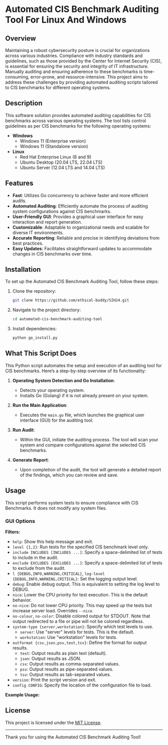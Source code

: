 # Automated CIS Benchmark Auditing Tool For Linux And Windows 

## Overview

Maintaining a robust cybersecurity posture is crucial for organizations across various industries. Compliance with industry standards and guidelines, such as those provided by the Center for Internet Security (CIS), is essential for ensuring the security and integrity of IT infrastructure. Manually auditing and ensuring adherence to these benchmarks is time-consuming, error-prone, and resource-intensive. This project aims to address these challenges by providing automated auditing scripts tailored to CIS benchmarks for different operating systems.

## Description

This software solution provides automated auditing capabilities for CIS benchmarks across various operating systems. The tool lists control guidelines as per CIS benchmarks for the following operating systems:

- **Windows**
  - Windows 11 (Enterprise version)
  - Windows 11 (Standalone version)
- **Linux**
  - Red Hat Enterprise Linux (8 and 9)
  - Ubuntu Desktop (20.04 LTS, 22.04 LTS)
  - Ubuntu Server (12.04 LTS and 14.04 LTS)

## Features

- **Fast**: Utilizes Go concurrency to achieve faster and more efficient audits.
- **Automated Auditing**: Efficiently automate the process of auditing system configurations against CIS benchmarks.
- **User-Friendly GUI**: Provides a graphical user interface for easy interaction and report generation.
- **Customizable**: Adaptable to organizational needs and scalable for diverse IT environments.
- **Accurate Reporting**: Reliable and precise in identifying deviations from best practices.
- **Easy Updates**: Facilitates straightforward updates to accommodate changes in CIS benchmarks over time.

## Installation

To set up the Automated CIS Benchmark Auditing Tool, follow these steps:

1. Clone the repository:
   ```sh
   git clone https://github.com/ethical-buddy/SIH24.git
   ```
2. Navigate to the project directory:
   ```sh
   cd automated-cis-benchmark-auditing-tool
   ```
3. Install dependencies:
   ```sh
   python go_install.py
   ```

## What This Script Does

This Python script automates the setup and execution of an auditing tool for CIS benchmarks. Here’s a step-by-step overview of its functionality:

1. **Operating System Detection and Go Installation**:
   - Detects your operating system.
   - Installs Go (Golang) if it is not already present on your system.

2. **Run the Main Application**:
   - Executes the `main.go` file, which launches the graphical user interface (GUI) for the auditing tool.

3. **Run Audit**:
   - Within the GUI, initiate the auditing process. The tool will scan your system and compare configurations against the selected CIS benchmarks.

4. **Generate Report**:
   - Upon completion of the audit, the tool will generate a detailed report of the findings, which you can review and save.

## Usage

This script performs system tests to ensure compliance with CIS Benchmarks. It does not modify any system files.

### GUI Options

**Filters:**

- `help`: Show this help message and exit.
- `level {1,2}`: Run tests for the specified CIS benchmark level only.
- `include INCLUDES [INCLUDES ...]`: Specify a space-delimited list of tests to include in the audit.
- `exclude EXCLUDES [EXCLUDES ...]`: Specify a space-delimited list of tests to exclude from the audit.
- `l {DEBUG,INFO,WARNING,CRITICAL}`, `log-level {DEBUG,INFO,WARNING,CRITICAL}`: Set the logging output level.
- `debug`: Enable debug output. This is equivalent to setting the log level to DEBUG.
- `nice`: Lower the CPU priority for test execution. This is the default behavior.
- `no-nice`: Do not lower CPU priority. This may speed up the tests but increase server load. Overrides `--nice`.
- `no-colour`, `no-color`: Disable colored output for STDOUT. Note that output redirected to a file or pipe will not be colored regardless.
- `system-type {server,workstation}`: Specify which test levels to use.
  - `server`: Use "server" levels for tests. This is the default.
  - `workstation`: Use "workstation" levels for tests.
- `outformat {csv,json,psv,text,tsv}`: Define the format for output results.
  - `text`: Output results as plain text (default).
  - `json`: Output results as JSON.
  - `csv`: Output results as comma-separated values.
  - `psv`: Output results as pipe-separated values.
  - `tsv`: Output results as tab-separated values.
- `version`: Print the script version and exit.
- `config CONFIG`: Specify the location of the configuration file to load.

**Example Usage:**





## License

This project is licensed under the [MIT License](LICENSE).

---

Thank you for using the Automated CIS Benchmark Auditing Tool!
